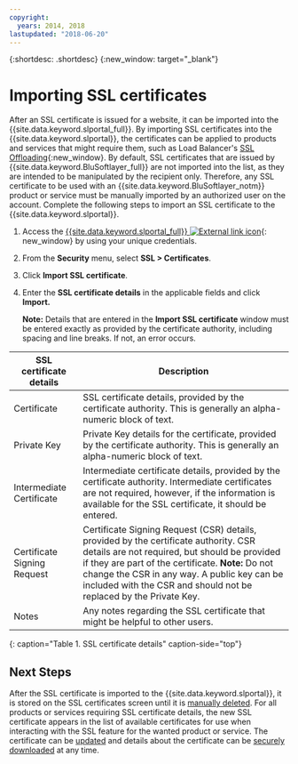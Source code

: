 ```yaml
---
copyright:
  years: 2014, 2018
lastupdated: "2018-06-20"
---
```


{:shortdesc: .shortdesc}
{:new_window: target="_blank"}

# Importing SSL certificates

After an SSL certificate is issued for a website, it can be imported into the {{site.data.keyword.slportal_full}}. By importing SSL certificates into the {{site.data.keyword.slportal}}, the certificates can be applied to products and services that might require them, such as Load Balancer's [SSL Offloading](/docs/infrastructure/local-load-balancer/configure-ssl-offloading-load-balancer.html){:new_window}. By default, SSL certificates that are issued by {{site.data.keyword.BluSoftlayer_full}} are not imported into the list, as they are intended to be manipulated by the recipient only. Therefore, any SSL certificate to be used with an {{site.data.keyword.BluSoftlayer_notm}} product or service must be manually imported by an authorized user on the account. Complete the following steps to import an SSL certificate to the {{site.data.keyword.slportal}}.

1. Access the [{{site.data.keyword.slportal_full}} ![External link icon](../../icons/launch-glyph.svg "External link icon")](https://control.softlayer.com/){: new_window} by using your unique credentials.
2. From the **Security** menu, select **SSL > Certificates**.
3. Click **Import SSL certificate**.
4. Enter the **SSL certificate details** in the applicable fields and click **Import.**

   **Note:** Details that are entered in the **Import SSL certificate** window must be entered exactly as provided by the certificate authority, including spacing and line breaks. If not, an error occurs.

| SSL certificate details     | Description |
| --------------------------- | ----------- |
|Certificate                  | SSL certificate details, provided by the certificate authority. This is generally an alpha-numeric block of text.|
|Private Key                  | Private Key details for the certificate, provided by the certificate authority. This is generally an alpha-numeric block of text.|
|Intermediate Certificate     | Intermediate certificate details, provided by the certificate authority. Intermediate certificates are not required, however, if the information is available for the SSL certificate, it should be entered.|
|Certificate Signing Request  | Certificate Signing Request (CSR) details, provided by the certificate authority. CSR details are not required, but should be provided if they are part of the certificate. **Note:** Do not change the CSR in any way. A public key can be included with the CSR and should not be replaced by the Private Key.|
|Notes                        | Any notes regarding the SSL certificate that might be helpful to other users.|
{: caption="Table 1. SSL certificate details" caption-side="top"}

## Next Steps

After the SSL certificate is imported to the {{site.data.keyword.slportal}}, it is stored on the SSL certificates screen until it is [manually deleted](delete-ssl-certificate.html). For all products or services requiring SSL certificate details, the new SSL certificate appears in the list of available certificates for use when interacting with the SSL feature for the wanted product or service. The certificate can be [updated](view-and-update-ssl-certificate.html) and details about the certificate can be [securely downloaded](download-ssl-certificate-details.html) at any time.
